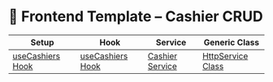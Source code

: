 # 🧩 Frontend Template – Cashier CRUD

|                 Setup             |          Hook           |              Service             |         Generic Class        |
|-------------------------------------------|-------------------------------------------|------------------------------------------------|---------------------------------------------|
| [useCashiers Hook](./GettingStarted.ts) | [useCashiers Hook](./hook.useCashiers.ts) | [Cashier Service](./service.cashierService.ts) | [HttpService Class](./class.httpService.ts) |
